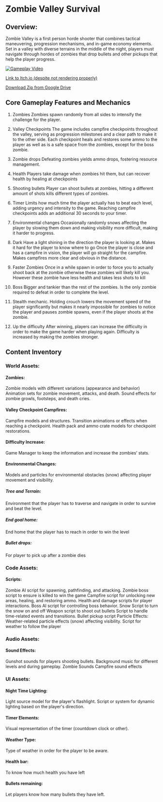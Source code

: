 # Zombie Valley Survival
 
## Overview:
Zombie Valley is a first person horde shooter that combines tactical maneuvering, progression mechanisms, and in-game economy elements. Set in a valley with diverse terrains in the middle of the night, players must navigate through hordes of zombies that drop bullets and other pickups that help the player progress.

[![Gameplay Video](https://img.youtube.com/vi/rHBnnvJ3Pfg/0.jpg)](https://www.youtube.com/watch?v=rHBnnvJ3Pfg)

[Link to Itch.io (despite not rendering properly)](https://dy27.itch.io/sprint-3)

[Download Zip from Google Drive](https://drive.google.com/file/d/17iCuQjZIc8bzvT0cT-tTulBkrISzqptu/view?usp=sharing)

## Core Gameplay Features and Mechanics
1. Zombies
Zombies spawn randomly from all sides to intensify the challenge for the player.

2. Valley Checkpoints
The game includes campfire checkpoints throughout the valley, serving as progression milestones and a clear path to make it to the other side.
Each checkpoint heals and restores some ammo to the player as well as is a safe space from the zombies, except for the boss zombie.

3. Zombie drops
Defeating zombies yields ammo drops, fostering resource management.

4. Health
Players take damage when zombies hit them, but can recover health by healing at checkpoints

5. Shooting bullets
Player can shoot bullets at zombies, hitting a different amount of shots kills different types of zombies.

6. Timer
Limits how much time the player actually has to beat each level, adding urgency and intensity to the game.
Reaching campfire checkpoints adds an additional 30 seconds to your timer.

7. Environmental changes 
Occasionally randomly snows affecting the player by slowing them down and making visibility more difficult, making it harder to progress.
8. Dark
Have a light shining in the direction the player is looking at.
Makes it hard for the player to know where to go
Once the player is close and has a campfire in vision, the player will go straight for the campfire.
Makes campfires more clear and obvious in the distance.

9. Faster Zombies
Once in a while spawn in order to force you to actually shoot back at the zombie otherwise these zombies will likely kill you.
However these zombie have less health and takes less shots to kill

10. Boss
Bigger and tankier than the rest of the zombies.
Is the only zombie required to defeat in order to complete the level.

11. Stealth mechanic.
Holding crouch lowers the movement speed of the player significantly but makes it nearly impossible for zombies to notice the player and pauses zombie spawns, even if the player shoots at the zombie.

12. Up the difficulty
After winning, players can increase the difficulty in order to make the game harder when playing again.
Difficulty is increased by making the zombies stronger.

## Content Inventory
### World Assets:
#### Zombies:
Zombie models with different variations (appearance and behavior)
Animation sets for zombie movement, attacks, and death.
Sound effects for zombie growls, footsteps, and death cries.
#### Valley Checkpoint Campfires:
Campfire models and structures.
Transition animations or effects when reaching a checkpoint.
Health pack and ammo crate models for checkpoint restorations.
#### Difficulty Increase:
Game Manager to keep the information and increase the zombies’ stats.
#### Environmental Changes:
Models and particles for environmental obstacles (snow) affecting player movement and visibility.
##### Tree and Terrain:
Environment that the player has to traverse and navigate in order to survive and beat the level.
##### End goal home:
End home that the player has to reach in order to win the level
##### Bullet drops:
For player to pick up after a zombie dies

### Code Assets:
#### Scripts:
Zombie AI script for spawning, pathfinding, and attacking.
Zombie boss script to ensure is killed to win the game
Campfire script for unlocking new areas, healing, and restoring ammo.
Health and damage scripts for player interactions.
Boss AI script for controlling boss behavior.
Snow Script to turn the snow on and off
Weapon script to shoot out bullets
Script to handle time-related events and transitions.
Bullet pickup script
Particle Effects:
Weather-related particle effects (snow) affecting visibility.
Script for weather to follow the player
### Audio Assets:
#### Sound Effects:
Gunshot sounds for players shooting bullets.
Background music for different levels and during gameplay.
Zombie Sounds
Campfire sound effects
### UI Assets:
#### Night Time Lighting:
Light source model for the player's flashlight.
Script or system for dynamic lighting based on the player's direction.
#### Timer Elements:
Visual representation of the timer (countdown clock or other).
#### Weather Type:
Type of weather in order for the player to be aware.
#### Health bar:
To know how much health you have left
#### Bullets remaining:
Let players know how many bullets they have left.

